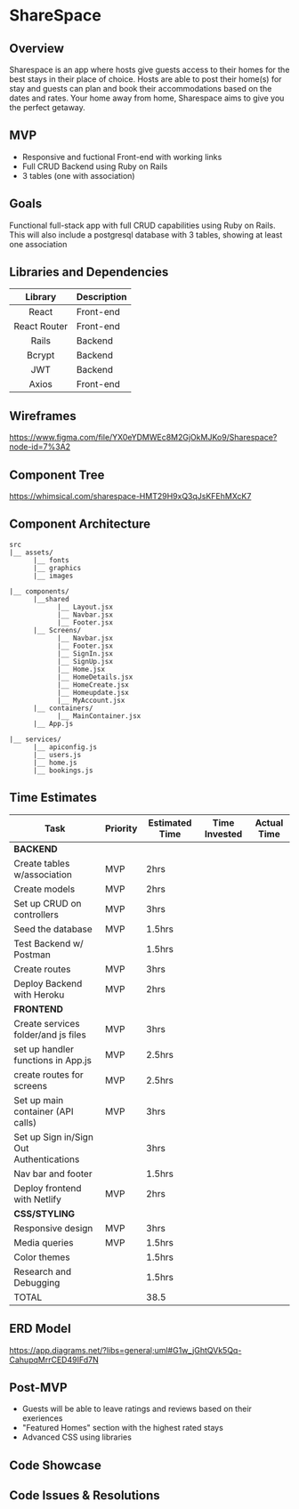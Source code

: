 # ShareSpace

## Overview

Sharespace is an app where hosts give guests access to their homes for the best stays in their place of choice. Hosts are able to post their home(s) for stay and guests can plan and book their accommodations based on the dates and rates. Your home away from home, Sharespace aims to give you the perfect getaway. 

## MVP

* Responsive and fuctional Front-end with working links
* Full CRUD Backend using Ruby on Rails 
* 3 tables (one with association)

## Goals

Functional full-stack app with full CRUD capabilities using Ruby on Rails. This will also include a  postgresql database with 3 tables, showing at least one association  

## Libraries and Dependencies

|     Library      | Description                                |
| :--------------: | :----------------------------------------- |
|      React       | Front-end                                 |
|     React Router      | Front-end                           
|     Rails     | Backend                                   |      
|     Bcrypt     | Backend                                 |
|     JWT       | Backend                                |
|     Axios     | Front-end                                 |


## Wireframes

https://www.figma.com/file/YX0eYDMWEc8M2GjOkMJKo9/Sharespace?node-id=7%3A2

## Component Tree

https://whimsical.com/sharespace-HMT29H9xQ3qJsKFEhMXcK7

## Component Architecture
```
src
|__ assets/
      |__ fonts
      |__ graphics
      |__ images
      
|__ components/
      |__shared
            |__ Layout.jsx
            |__ Navbar.jsx
            |__ Footer.jsx
      |__ Screens/
            |__ Navbar.jsx
            |__ Footer.jsx
            |__ SignIn.jsx
            |__ SignUp.jsx
            |__ Home.jsx
            |__ HomeDetails.jsx
            |__ HomeCreate.jsx
            |__ Homeupdate.jsx
            |__ MyAccount.jsx
      |__ containers/
            |__ MainContainer.jsx
      |__ App.js
      
|__ services/
      |__ apiconfig.js
      |__ users.js
      |__ home.js
      |__ bookings.js

```

## Time Estimates


| Task                                    | Priority | Estimated Time | Time Invested | Actual Time  |
|-----------------------------------------|----------|----------------|---------------|--------------|
| **BACKEND**                                 |          |                |               |              |
| Create tables w/association             | MVP      | 2hrs           |               |              |
| Create models                           | MVP      | 2hrs           |               |              |
| Set up CRUD on controllers              | MVP      | 3hrs           |               |              |
| Seed the database                       | MVP      | 1.5hrs         |               |              |
| Test Backend w/ Postman                 |          | 1.5hrs         |               |              |
| Create routes                           | MVP      | 3hrs           |               |              |
| Deploy Backend with Heroku              | MVP      | 2hrs           |               |              |
| **FRONTEND**                                |          |                |               |              |
| Create services folder/and js files     | MVP      | 3hrs           |               |              |
| set up handler functions in App.js      | MVP      | 2.5hrs         |               |              |
| create routes for screens               | MVP      | 2.5hrs         |               |              |
| Set up main container (API calls)       | MVP      | 3hrs           |               |              |
| Set up Sign in/Sign Out Authentications |          | 3hrs           |               |              |
| Nav bar and footer                      |          | 1.5hrs         |               |              |
| Deploy frontend with Netlify            | MVP      | 2hrs           |               |              |
| **CSS/STYLING**                             |          |                |               |              |
| Responsive design                       | MVP      | 3hrs           |               |              |
| Media queries                           | MVP      | 1.5hrs         |               |              |
| Color themes                            |          | 1.5hrs         |               |              |
| Research and Debugging                            |          | 1.5hrs         |               |              |
| TOTAL                                   |          | 38.5           |               |              |


## ERD Model

https://app.diagrams.net/?libs=general;uml#G1w_jGhtQVk5Qq-CahupqMrrCED49IFd7N

## Post-MVP
* Guests will be able to leave ratings and reviews based on their exeriences
* "Featured Homes" section with the highest rated stays 
* Advanced CSS using libraries



## Code Showcase


## Code Issues & Resolutions

